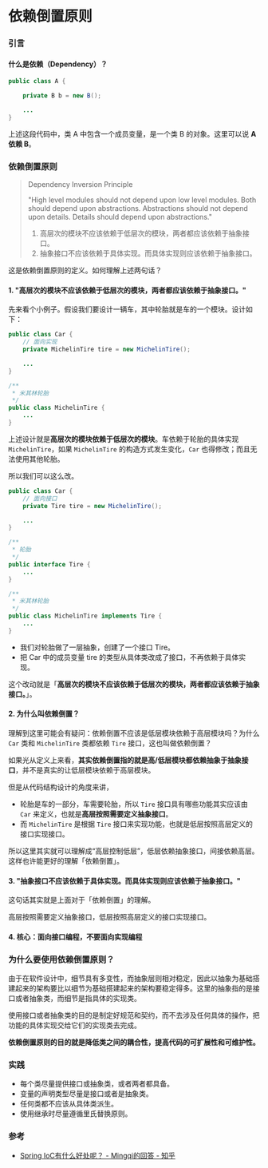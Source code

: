 # 依赖倒置原则

### 引言

#### 什么是依赖（Dependency）？
```java
public class A {

	private B b = new B();

    ...
}
```

上述这段代码中，类 A 中包含一个成员变量，是一个类 B 的对象。这里可以说 **A 依赖 B**。


### 依赖倒置原则

> Dependency Inversion Principle
>
> "High level modules should not depend upon low level modules. Both should depend upon abstractions. Abstractions should not depend upon details. Details should depend upon abstractions."
>
> 1. 高层次的模块不应该依赖于低层次的模块，两者都应该依赖于抽象接口。
> 2. 抽象接口不应该依赖于具体实现。而具体实现则应该依赖于抽象接口。

这是依赖倒置原则的定义。如何理解上述两句话？

#### 1. "高层次的模块不应该依赖于低层次的模块，两者都应该依赖于抽象接口。"
先来看个小例子。假设我们要设计一辆车，其中轮胎就是车的一个模块。设计如下：
```java
public class Car {
	// 面向实现
	private MichelinTire tire = new MichelinTire();

    ...
}

/**
 * 米其林轮胎
 */
public class MichelinTire {
    ...
}
```

上述设计就是**高层次的模块依赖于低层次的模块**。车依赖于轮胎的具体实现 `MichelinTire`，如果 `MichelinTire` 的构造方式发生变化，`Car` 也得修改；而且无法使用其他轮胎。

所以我们可以这么改。
```java
public class Car {
	// 面向接口
	private Tire tire = new MichelinTire();

    ...
}

/**
 * 轮胎
 */
public interface Tire {
    ...
}

/**
 * 米其林轮胎
 */
public class MichelinTire implements Tire {
    ...
}
```

- 我们对轮胎做了一层抽象，创建了一个接口 Tire。
- 把 Car 中的成员变量 tire 的类型从具体类改成了接口，不再依赖于具体实现。

这个改动就是「**高层次的模块不应该依赖于低层次的模块，两者都应该依赖于抽象接口。**」。

#### 2. 为什么叫依赖倒置？
理解到这里可能会有疑问：依赖倒置不应该是低层模块依赖于高层模块吗？为什么 `Car` 类和 `MichelinTire` 类都依赖 `Tire` 接口，这也叫做依赖倒置？

如果光从定义上来看，**其实依赖倒置指的就是高/低层模块都依赖抽象于抽象接口**，并不是真实的让低层模块依赖于高层模块。

但是从代码结构设计的角度来讲，
- 轮胎是车的一部分，车需要轮胎，所以 `Tire` 接口具有哪些功能其实应该由 `Car` 来定义，也就是**高层按照需要定义抽象接口**。
- 而 `MichelinTire` 是根据 `Tire` 接口来实现功能，也就是低层按照高层定义的接口实现接口。

所以这里其实就可以理解成“高层控制低层”，低层依赖抽象接口，间接依赖高层。这样也许能更好的理解「依赖倒置」。

#### 3. "抽象接口不应该依赖于具体实现。而具体实现则应该依赖于抽象接口。"
这句话其实就是上面对于「依赖倒置」的理解。

高层按照需要定义抽象接口，低层按照高层定义的接口实现接口。

#### 4. 核心：面向接口编程，不要面向实现编程


### 为什么要使用依赖倒置原则？

由于在软件设计中，细节具有多变性，而抽象层则相对稳定，因此以抽象为基础搭建起来的架构要比以细节为基础搭建起来的架构要稳定得多。这里的抽象指的是接口或者抽象类，而细节是指具体的实现类。

使用接口或者抽象类的目的是制定好规范和契约，而不去涉及任何具体的操作，把功能的具体实现交给它们的实现类去完成。

**依赖倒置原则的目的就是降低类之间的耦合性，提高代码的可扩展性和可维护性。**


### 实践
- 每个类尽量提供接口或抽象类，或者两者都具备。
- 变量的声明类型尽量是接口或者是抽象类。
- 任何类都不应该从具体类派生。
- 使用继承时尽量遵循里氏替换原则。


### 参考
- [Spring IoC有什么好处呢？ - Mingqi的回答 - 知乎](https://www.zhihu.com/question/23277575/answer/169698662)